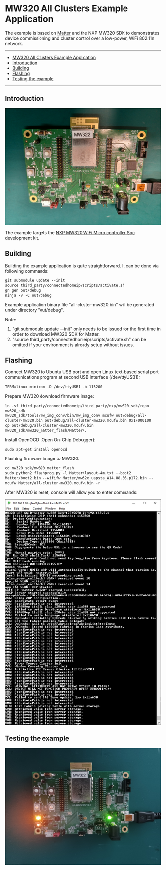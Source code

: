 # MW320 All Clusters Example Application

The example is based on
[Matter](https://github.com/project-chip/connectedhomeip) and the NXP MW320 SDK
to demonstrates device commissioning and cluster control over a low-power, WiFi
802.11n network.

<hr>

-   [MW320 All Clusters Example Application](#mw320-all-clusters-example-application)
-   [Introduction](#introduction)
-   [Building](#building)
-   [Flashing](#flashing)
-   [Testing the example](#testing-the-example)

<hr>

<a name="intro"></a>

## Introduction

![MW320](../../../platform/nxp/mw320/doc/images/mw320.jpg)

The example targets the
[NXP MW320 WiFi Micro controller Soc](https://www.nxp.com/products/wireless/wi-fi-plus-bluetooth/88mw32x-802-11n-wi-fi-microcontroller-soc:88MW32X)
development kit.

<a name="building"></a>

## Building

Building the example application is quite straightforward. It can be done via
following commands:
```
git submodule update --init
source third_party/connectedhomeip/scripts/activate.sh
gn gen out/debug
ninja -v -C out/debug
```
Example application binary file "all-cluster-mw320.bin" will be generated under
directory "out/debug".

Note:
1. "git submodule update --init" only needs to be issued for the first time in order
   to download MW320 SDK for Matter.
3. "source third_party/connectedhomeip/scripts/activate.sh" can be omitted if your
   environment is already setup without issues.

<a name="flashdebug"></a>

## Flashing

Connect MW320 to Ubuntu USB port and open Linux text-based serial port communications
program at second USB interface (/dev/ttyUSB1):
```
TERM=linux minicom -D /dev/ttyUSB1 -b 115200
```

Prepare MW320 download firmware image:
```
ln -sf third_party/connectedhomeip/third_party/nxp/mw320_sdk/repo mw320_sdk
mw320_sdk/tools/mw_img_conv/bin/mw_img_conv mcufw out/debug/all-cluster-mw320.bin out/debug/all-cluster-mw320.mcufw.bin 0x1F000100
cp out/debug/all-cluster-mw320.mcufw.bin mw320_sdk/mw320_matter_flash/Matter/.
```

Install OpenOCD (Open On-Chip Debugger):
```
sudo apt-get install openocd
```

Flashing firmware image to MW320:
```
cd mw320_sdk/mw320_matter_flash
sudo python2 flashprog.py -l Matter/layout-4m.txt --boot2 Matter/boot2.bin --wififw Matter/mw32x_uapsta_W14.88.36.p172.bin --mcufw Matter/all-cluster-mw320.mcufw.bin -r
```

After MW320 is reset, console will allow you to enter commands:

![MW320_CONSOLE](../../../platform/nxp/mw320/doc/images/mw320_console.jpg)

## Testing the example

![MW320 LED ON](../../../platform/nxp/mw320/doc/images/mw320_on.jpg)
